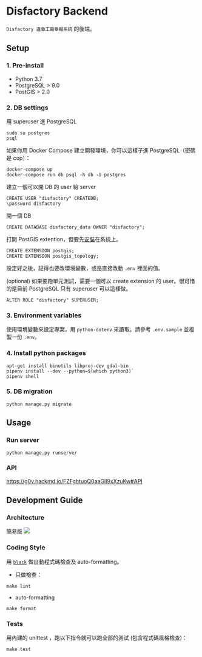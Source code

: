 # Disfactory Backend
`Disfactory 違章工廠舉報系統` 的後端。

## Setup

### 1. Pre-install
- Python 3.7
- PostgreSQL > 9.0
- PostGIS > 2.0

### 2. DB settings
用 superuser 進 PostgreSQL
```
sudo su postgres
psql
```

如果你用 Docker Compose 建立開發環境，你可以這樣子進 PostgreSQL（密碼是 cop）：
```
docker-compose up
docker-compose run db psql -h db -U postgres
```

建立一個可以開 DB 的 user 給 server
```
CREATE USER "disfactory" CREATEDB;
\password disfactory
```

開一個 DB
```
CREATE DATABASE disfactory_data OWNER "disfactory";
```

打開 PostGIS extention，但要先[安裝](https://postgis.net/install/)在系統上。
```
CREATE EXTENSION postgis;
CREATE EXTENSION postgis_topology;
```

設定好之後，記得也要改環境變數，或是直接改動 `.env` 裡面的值。

(optional) 如果要跑單元測試，需要一個可以 create extension 的 user。很可惜的是目前 PostgreSQL 只有 superuser 可以這樣做。
```
ALTER ROLE "disfactory" SUPERUSER;
```

### 3. Environment variables
使用環境變數來設定專案，用 `python-dotenv` 來讀取。請參考 `.env.sample` 並複製一份 `.env`。

### 4. Install python packages
```
apt-get install binutils libproj-dev gdal-bin
pipenv install --dev --python=$(which python3)`
pipenv shell
```

### 5. DB migration
```
python manage.py migrate
```


## Usage

### Run server
```
python manage.py runserver
```
### API
https://g0v.hackmd.io/FZFghtuoQ0aaGIl9xXzuKw#API


## Development Guide

### Architecture
簡易版
![](https://g0vhackmd.blob.core.windows.net/g0v-hackmd-images/upload_b6eba6c8d06a92b8b3bc7b0fddecdc2a)


### Coding Style
用 [`black`](https://github.com/psf/black) 做自動程式碼檢查及 auto-formatting。

- 只做檢查：
```
make lint
```
- auto-formatting
```
make format
```

### Tests
用內建的 unittest ，跑以下指令就可以跑全部的測試 (包含程式碼風格檢查)：
```
make test
```
